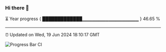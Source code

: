 ### Hi there 👋

⏳ Year progress { █████████████▁▁▁▁▁▁▁▁▁▁▁▁▁▁▁▁▁ } 46.65 %

---

⏰ Updated on Wed, 19 Jun 2024 18:10:17 GMT

![Progress Bar CI](https://github.com/Shyam-Makwana/GitHub-Actions-Demo/workflows/Progress%20Bar%20CI/badge.svg)
